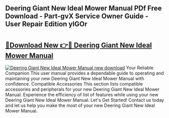## Deering Giant New Ideal Mower Manual PDf Free Download - Part-gvX Service Owner Guide - User Repair Edition ylGOr

# <h2><a href="http://bc65171.oget.top/?id=Deering+Giant+New+Ideal+Mower+Manual">🔗Download New 👉🔴 Deering Giant New Ideal Mower Manual</a></h2>

[![Deering Giant New Ideal Mower Manual new download](https://i.imgur.com/5g1atiW.png)](http://bc65171.oget.top/?id=Deering+Giant+New+Ideal+Mower+Manual)
Your Reliable Companion This user manual provides a dependable guide to operating and maintaining your new Deering Giant New Ideal Mower Manual with confidence. Compatible Accessories This section lists compatible accessories and peripherals for your new Deering Giant New Ideal Mower Manual. Experience the efficiency of list of features while using your new Deering Giant New Ideal Mower Manual. Let's Get Started! Contact us today and let us help you make the most of your new Deering Giant New Ideal Mower Manual.
